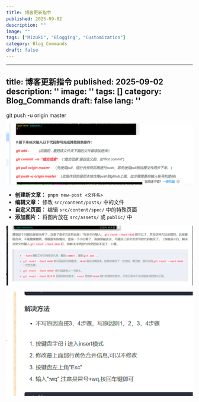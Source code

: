 ```yaml
---
title: 博客更新指令
published: 2025-09-02
description: ""
image: ""
tags: ["Mizuki", "Blogging", "Customization"]
category: Blog_Commands
draft: false
---
```




---
title: 博客更新指令
published: 2025-09-02
description: ''
image: ''
tags: []
category: Blog_Commands
draft: false 
lang: ''
---

git push -u origin master

![image.png](image.png)

- **创建新文章：** `pnpm new-post <文件名>`
- **编辑文章：** 修改 `src/content/posts/` 中的文件
- **自定义页面：** 编辑 `src/content/spec/` 中的特殊页面
- **添加图片：** 将图片放在 `src/assets/` 或 `public/` 中

![image.png](image%201.png)

![image.png](image%202.png)
